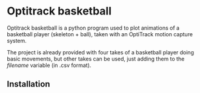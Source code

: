 # Optitrack basketball

Optitrack basketball is a python program used to plot animations of a basketball player (skeleton + ball), taken with an OptiTrack motion capture system.

The project is already provided with four takes of a basketball player doing basic movements, but other takes can be used, just adding them to the *filename* variable (in .csv format).

## Installation

